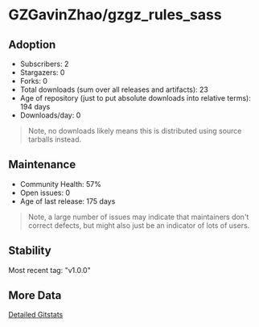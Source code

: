 # GZGavinZhao/gzgz_rules_sass

## Adoption

- Subscribers: 2
- Stargazers: 0
- Forks: 0
- Total downloads (sum over all releases and artifacts): 23
- Age of repository (just to put absolute downloads into relative terms): 194 days
- Downloads/day: 0

> Note, no downloads likely means this is distributed using source tarballs instead.

## Maintenance

- Community Health: 57%
- Open issues: 0
- Age of last release: 175 days

> Note, a large number of issues may indicate that maintainers don't correct defects, but might also
> just be an indicator of lots of users.

## Stability

Most recent tag: "v1.0.0"

## More Data

[Detailed Gitstats](/bazel-catalog/gitstats/GZGavinZhao/gzgz_rules_sass)

